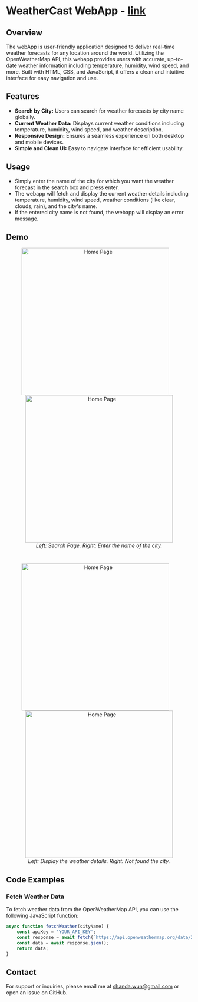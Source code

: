 # WeatherCast WebApp - [link](https://neoinnolab.github.io/JavaScript-WebApps/WeatherCast/index.html)

## Overview
The webApp is user-friendly application designed to deliver real-time weather forecasts for any location around the world. 
Utilizing the OpenWeatherMap API, this webapp provides users with accurate, up-to-date weather information including temperature, humidity, wind speed, and more. 
Built with HTML, CSS, and JavaScript, it offers a clean and intuitive interface for easy navigation and use.

## Features
- **Search by City:** Users can search for weather forecasts by city name globally.
- **Current Weather Data:** Displays current weather conditions including temperature, humidity, wind speed, and weather description.
- **Responsive Design:** Ensures a seamless experience on both desktop and mobile devices.
- **Simple and Clean UI:** Easy to navigate interface for efficient usability.

## Usage
- Simply enter the name of the city for which you want the weather forecast in the search box and press enter.
- The webapp will fetch and display the current weather details including temperature, humidity, wind speed, weather conditions (like clear, clouds, rain), and the city's name.
- If the entered city name is not found, the webapp will display an error message.

## Demo

<p align="center">
  <img src="https://github.com/NeoInnoLab/Neo-Mini-WebApp/blob/main/WeatherCast/Search.png" alt="Home Page" width="400" style="margin-right: 20px;"/>
  <img src="https://github.com/NeoInnoLab/Neo-Mini-WebApp/blob/main/WeatherCast/Seraching.png" alt="Home Page" width="400"  />
  <br>
  <em>Left: Search Page. Right: Enter the name of the city.</em>
</p>

<p align="center" style="margin-top: 40px;">
  <img src="https://github.com/NeoInnoLab/Neo-Mini-WebApp/blob/main/WeatherCast/SearchResult.png" alt="Home Page" width="400" style="margin-right: 20px;"/>
  <img src="https://github.com/NeoInnoLab/Neo-Mini-WebApp/blob/main/WeatherCast/NotFound.png" alt="Home Page" width="400"/>
  <br>
  <em>Left: Display the weather details. Right: Not found the city.</em>
</p>



## Code Examples

### Fetch Weather Data
To fetch weather data from the OpenWeatherMap API, you can use the following JavaScript function:

```javascript
async function fetchWeather(cityName) {
    const apiKey = 'YOUR_API_KEY';
    const response = await fetch(`https://api.openweathermap.org/data/2.5/weather?q=${cityName}&appid=${apiKey}`);
    const data = await response.json();
    return data;
}
```


## Contact
For support or inquiries, please email me at [shanda.wun@gmail.com](mailto:shanda.wun@gmail.com) or open an issue on GitHub.

